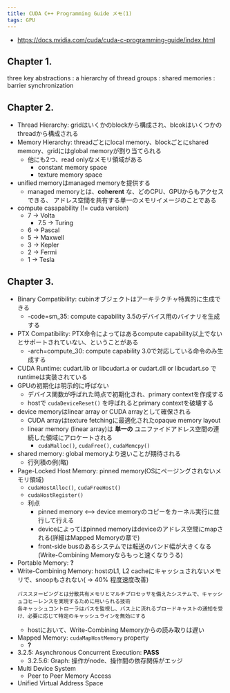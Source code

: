```yaml
---
title: CUDA C++ Programming Guide メモ(1)
tags: GPU
---
```


* <https://docs.nvidia.com/cuda/cuda-c-programming-guide/index.html>

## Chapter 1.

three key abstractions
:    a hierarchy of thread groups
:    shared memories
:    barrier synchronization

## Chapter 2.

* Thread Hierarchy: gridはいくかのblockから構成され、blcokはいくつかのthreadから構成される
* Memory Hierarchy: threadごとにlocal memory、blockごとにshared memory、gridにはglobal memoryが割り当てられる
    * 他にも2つ、read onlyなメモリ領域がある
        * constant memory space
        * texture memory space
* unified memoryはmanaged memoryを提供する
    * managed memoryとは、__coherent__ な、どのCPU、GPUからもアクセスできる、 アドレス空間を共有する単一のメモリイメージのことである
* compute casapability (!= cuda version)
    * 7 -> Volta
        * 7.5 -> Turing
    * 6 -> Pascal
    * 5 -> Maxwell
    * 3 -> Kepler
    * 2 -> Fermi
    * 1 -> Tesla


## Chapter 3.

* Binary Compatibility: cubinオブジェクトはアーキテクチャ特異的に生成できる
    * -code=sm_35: compute capability 3.5のデバイス用のバイナリを生成する
* PTX Compatibility: PTX命令によってはあるcompute capability以上でないとサポートされていない、ということがある
    * -arch=compute_30: compute capability 3.0で対応している命令のみ生成する
* CUDA Runtime: cudart.lib or libcudart.a or cudart.dll or libcudart.so でruntimeは実装されている
* GPUの初期化は明示的に呼ばない
    * デバイス関数が呼ばれた時点で初期化され、primary contextを作成する
    * hostで `cudaDeviceReset()` を呼ばれるとprimary contextを破壊する
* device memoryはlinear array or CUDA arrayとして確保される
    * CUDA arrayはtexture fetchingに最適化されたopaque memory layout
    * linear memory (linear array)は __単一の__ ユニファイドアドレス空間の連続した領域にアロケートされる
        * `cudaMalloc()`, `cudaFree()`, `cudaMemcpy()`
* shared memory: global memoryより速いことが期待される
    * 行列積の例(略)
* Page-Locked Host Memory: pinned memory(OSにページングされないメモリ領域)
    * `cudaHostAlloc()`, `cudaFreeHost()`
    * `cudaHostRegister()`
    * 利点
        * pinned memory <--> device memoryのコピーをカーネル実行に並行して行える
        * deviceによってはpinned memoryはdeviceのアドレス空間にmapされる(詳細はMapped Memoryの章で)
        * front-side busのあるシステムでは転送のバンド幅が大きくなる(Write-Combining Memoryならもっと速くなりうる)
* Portable Memory: __?__
* Write-Combining Memory: hostのL1, L2 cacheにキャッシュされないメモリで、snoopもされない( -> 40% 程度速度改善)
    ```
    バススヌーピングとは分散共有メモリとマルチプロセッサを備えたシステムで、キャッシュコヒーレンスを実現するために用いられる技術
    各キャッシュコントローラはバスを監視し、バス上に流れるブロードキャストの通知を受け、必要に応じて特定のキャッシュラインを無効にする
    ```
    * hostにおいて、Write-Combining Memoryからの読み取りは遅い
* Mapped Memory: `cudaMapHostMemory` property
    * __?__
* 3.2.5: Asynchronous Concurrent Execution: __PASS__
    * 3.2.5.6: Graph: 操作がnode、操作間の依存関係がエッジ
* Multi Device System
    * Peer to Peer Memory Access
* Unified Virtual Address Space


